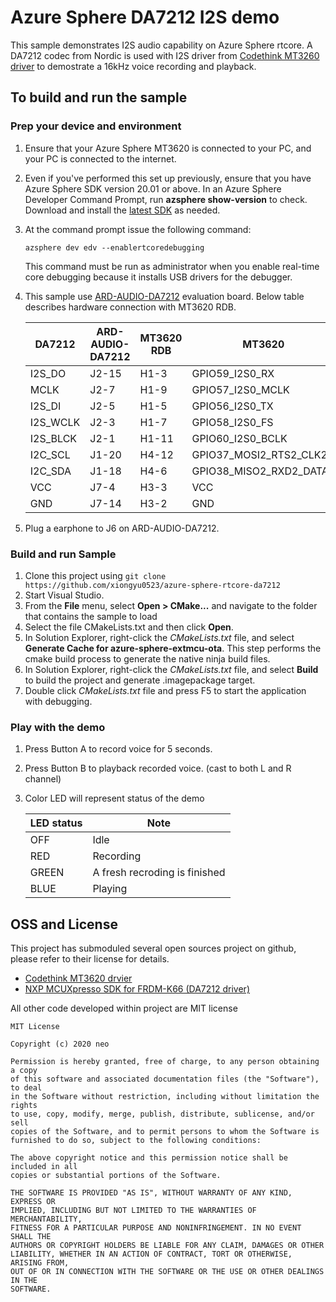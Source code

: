 ﻿# Azure Sphere DA7212 I2S demo

This sample demonstrates I2S audio capability on Azure Sphere rtcore. A DA7212 codec from Nordic is used with I2S driver from [Codethink MT3260 driver](https://github.com/CodethinkLabs/mt3620-m4-drivers) to demostrate a 16kHz voice recording and playback.

## To build and run the sample

### Prep your device and environment

1. Ensure that your Azure Sphere MT3620 is connected to your PC, and your PC is connected to the internet.

2. Even if you've performed this set up previously, ensure that you have Azure Sphere SDK version 20.01 or above. In an Azure Sphere Developer Command Prompt, run **azsphere show-version** to check. Download and install the [latest SDK](https://aka.ms/AzureSphereSDKDownload) as needed.
   
4. At the command prompt issue the following command:

   ```
   azsphere dev edv --enablertcoredebugging
   ```

   This command must be run as administrator when you enable real-time core debugging because it installs USB drivers for the debugger.

4. This sample use [ARD-AUDIO-DA7212](https://www.dialog-semiconductor.com/content/ard-audio-da7212) evaluation board. Below table describes hardware connection with MT3620 RDB. 
   
    | DA7212 | ARD-AUDIO-DA7212 | MT3620 RDB  | MT3620 |
    |  ----  | ---- | ---- | ---- | 
    | I2S_DO | J2-15  | H1-3 | GPIO59_I2S0_RX |
    | MCLK   | J2-7   | H1-9 | GPIO57_I2S0_MCLK |
    | I2S_DI | J2-5 | H1-5 | GPIO56_I2S0_TX | 
    | I2S_WCLK  | J2-3 | H1-7 | GPIO58_I2S0_FS |
    | I2S_BLCK | J2-1 | H1-11 | GPIO60_I2S0_BCLK |
    | I2C_SCL | J1-20 | H4-12 | GPIO37_MOSI2_RTS2_CLK2 |
    | I2C_SDA | J1-18 | H4-6  | GPIO38_MISO2_RXD2_DATA2 |
    | VCC  | J7-4  | H3-3 | VCC |
    | GND  | J7-14  | H3-2 | GND |

5. Plug a earphone to J6 on ARD-AUDIO-DA7212. 

### Build and run Sample

1. Clone this project using `git clone https://github.com/xiongyu0523/azure-sphere-rtcore-da7212`
2. Start Visual Studio.
3. From the **File** menu, select **Open > CMake...** and navigate to the folder that contains the sample to load
4. Select the file CMakeLists.txt and then click **Open**. 
5. In Solution Explorer, right-click the *CMakeLists.txt* file, and select **Generate Cache for azure-sphere-extmcu-ota**. This step performs the cmake build process to generate the native ninja build files. 
6. In Solution Explorer, right-click the *CMakeLists.txt* file, and select **Build** to build the project and generate .imagepackage target.
7. Double click *CMakeLists.txt* file and press F5 to start the application with debugging. 

### Play with the demo

1. Press Button A to record voice for 5 seconds. 
2. Press Button B to playback recorded voice. (cast to both L and R channel)
3. Color LED will represent status of the demo
   
    | LED status | Note |
    |  ----  | ---- |
    | OFF    | Idle |
    | RED    | Recording |
    | GREEN  | A fresh recroding is finished |
    | BLUE   | Playing |

## OSS and License

This project has submoduled several open sources project on github, please refer to their license for details. 

- [Codethink MT3620 drvier](https://github.com/ARMmbed/littlefs)
- [NXP MCUXpresso SDK for FRDM-K66 (DA7212 driver)](https://mcuxpresso.nxp.com/en/welcome)

All other code developed within project are MIT license

```
MIT License

Copyright (c) 2020 neo

Permission is hereby granted, free of charge, to any person obtaining a copy
of this software and associated documentation files (the "Software"), to deal
in the Software without restriction, including without limitation the rights
to use, copy, modify, merge, publish, distribute, sublicense, and/or sell
copies of the Software, and to permit persons to whom the Software is
furnished to do so, subject to the following conditions:

The above copyright notice and this permission notice shall be included in all
copies or substantial portions of the Software.

THE SOFTWARE IS PROVIDED "AS IS", WITHOUT WARRANTY OF ANY KIND, EXPRESS OR
IMPLIED, INCLUDING BUT NOT LIMITED TO THE WARRANTIES OF MERCHANTABILITY,
FITNESS FOR A PARTICULAR PURPOSE AND NONINFRINGEMENT. IN NO EVENT SHALL THE
AUTHORS OR COPYRIGHT HOLDERS BE LIABLE FOR ANY CLAIM, DAMAGES OR OTHER
LIABILITY, WHETHER IN AN ACTION OF CONTRACT, TORT OR OTHERWISE, ARISING FROM,
OUT OF OR IN CONNECTION WITH THE SOFTWARE OR THE USE OR OTHER DEALINGS IN THE
SOFTWARE.
```